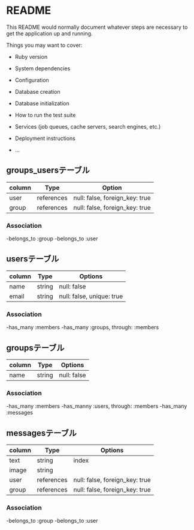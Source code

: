 # README

This README would normally document whatever steps are necessary to get the
application up and running.

Things you may want to cover:

* Ruby version

* System dependencies

* Configuration

* Database creation

* Database initialization

* How to run the test suite

* Services (job queues, cache servers, search engines, etc.)

* Deployment instructions

* ...


## groups_usersテーブル

|column|Type|Option|
|------|----|------|
|user|references|null: false, foreign_key: true|
|group|references|null: false, foreign_key: true|

### Association
-belongs_to :group
-belongs_to :user


## usersテーブル

|column|Type|Options|
|------|----|-------|
|name|string|null: false|
|email|string|null: false, unique: true|

### Association
-has_many :members
-has_many :groups, through: :members


## groupsテーブル
|column|Type|Options|
|------|----|-------|
|name|string|null: false|

### Association
-has_many :members
-has_manny :users, through: :members
-has_many :messages


## messagesテーブル

|column|Type|Options|
|------|----|-------|
|text|string|index|
|image|string|
|user|references|null: false, foreign_key: true|
|group|references|null: false, foreign_key: true|

### Association
-belongs_to :group
-belongs_to :user